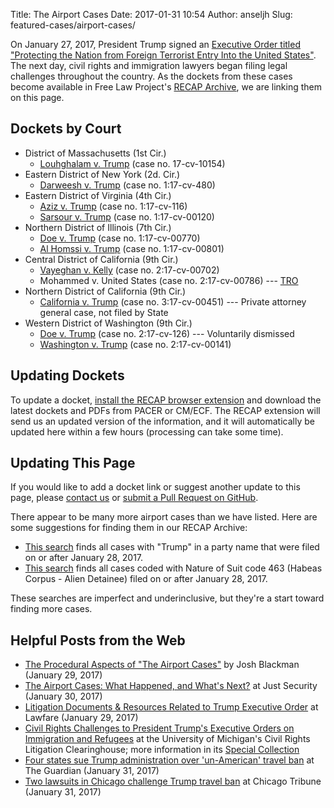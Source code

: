 Title: The Airport Cases
Date: 2017-01-31 10:54
Author: anseljh
Slug: featured-cases/airport-cases/


On January 27, 2017, President Trump signed an [Executive Order titled "Protecting the Nation from Foreign Terrorist Entry Into the United States"][pdf]. The next day, civil rights and immigration lawyers began filing legal challenges throughout the country. As the dockets from these cases become available in Free Law Project's [RECAP Archive][recap], we are linking them on this page.


## Dockets by Court

- District of Massachusetts (1st Cir.)
    - [Louhghalam v. Trump][louhghalam] (case no. 17-cv-10154)
- Eastern District of New York (2d. Cir.)
    - [Darweesh v. Trump][darweesh] (case no. 1:17-cv-480)
- Eastern District of Virginia (4th Cir.)
    - [Aziz v. Trump][aziz] (case no. 1:17-cv-116)
    - [Sarsour v. Trump][sarsour] (case no. 1:17-cv-00120)
- Northern District of Illinois (7th Cir.)
    - [Doe v. Trump][doe-ilnd] (case no. 1:17-cv-00770)
    - [Al Homssi v. Trump][alhomssi] (case no. 1:17-cv-00801)
- Central District of California (9th Cir.)
    - [Vayeghan v. Kelly][vayeghan] (case no. 2:17-cv-00702)
    - Mohammed v. United States (case no. 2:17-cv-00786) --- [TRO][mohammed-tro]
- Northern District of California (9th Cir.)
    - [California v. Trump][ca-v-trump] (case no. 3:17-cv-00451) --- Private attorney general case, not filed by State
- Western District of Washington (9th Cir.)
    - [Doe v. Trump][doe] (case no. 2:17-cv-126) --- Voluntarily dismissed
    - [Washington v. Trump][wa-v-trump] (case no. 2:17-cv-00141)

## Updating Dockets

To update a docket, [install the RECAP browser extension][ext] and download the latest dockets and PDFs from PACER or CM/ECF. The RECAP extension will send us an updated version of the information, and it will automatically be updated here within a few hours (processing can take some time).


## Updating This Page

If you would like to add a docket link or suggest another update to this page, please [contact us][c] or [submit a Pull Request on GitHub][pr].

There appear to be many more airport cases than we have listed. Here are some suggestions for finding them in our RECAP Archive:

- [This search][moar] finds all cases with "Trump" in a party name that were filed on or after January 28, 2017.
- [This search][moar2] finds all cases coded with Nature of Suit code 463 (Habeas Corpus - Alien Detainee) filed on or after January 28, 2017.

These searches are imperfect and underinclusive, but they're a start toward finding more cases.


## Helpful Posts from the Web

- [The Procedural Aspects of "The Airport Cases"](http://joshblackman.com/blog/2017/01/29/the-procedural-aspects-of-the-airport-cases/) by Josh Blackman (January 29, 2017)
- [The Airport Cases: What Happened, and What's Next?](https://www.justsecurity.org/36960/stock-weekends-district-court-orders-immigration-eo/) at Just Security (January 30, 2017)
- [Litigation Documents & Resources Related to Trump Executive Order](https://lawfareblog.com/litigation-documents-resources-related-trump-executive-order) at Lawfare (January 29, 2017)
- [Civil Rights Challenges to President Trump's Executive Orders on Immigration and Refugees](https://www.clearinghouse.net/featuredCase.php?id=40) at the University of Michigan's Civil Rights Litigation Clearinghouse; more information in its [Special Collection](https://www.clearinghouse.net/results.php?searchSpecialCollection=44)
- [Four states sue Trump administration over 'un-American' travel ban](https://www.theguardian.com/us-news/2017/jan/31/trump-travel-ban-state-lawsuits) at The Guardian (January 31, 2017)
- [Two lawsuits in Chicago challenge Trump travel ban](http://www.chicagotribune.com/news/local/breaking/ct-trump-travel-ban-chicago-lawsuit-met-20170131-story.html?shr=t) at Chicago Tribune (January 31, 2017)


[pdf]: {filename}/pdf/EO-2017-02281.pdf
[recap]: https://www.courtlistener.com/recap/
[louhghalam]: https://www.courtlistener.com/docket/4576148/louhghalam-v-trump/
[darweesh]: https://www.courtlistener.com/docket/4576731/darweesh-v-trump/
[aziz]: https://www.courtlistener.com/docket/4576795/aziz-v-trump/
[sarsour]: https://www.courtlistener.com/docket/4576796/sarsour-v-walid/
[vayeghan]: https://www.courtlistener.com/docket/4576959/ali-khoshbakhti-vayeghan-v-john-f-kelly/
[mohammed-tro]: {filename}/pdf/C.D.Cal._2-17-cv-00786_7_0.pdf
[ca-v-trump]: https://www.courtlistener.com/docket/4576141/people-of-the-united-states-of-america-v-trump/
[doe]: https://www.courtlistener.com/docket/4577105/doe-1-v-trump/
[wa-v-trump]: https://www.courtlistener.com/docket/4577101/state-of-washington-v-trump/
[doe-ilnd]: https://www.courtlistener.com/docket/4577005/doe-v-trump/
[alhomssi]: https://www.courtlistener.com/docket/4578561/al-homssi-v-trump/
[ext]: {filename}/pages/recap.md
[c]: {filename}/pages/contact.md
[pr]: https://github.com/freelawproject/free.law/blob/master/content/pages/airport-cases.md
[moar]: https://www.courtlistener.com/?type=r&filed_after=2017-01-28&order_by=score+desc&case_name=Trump
[moar2]: https://www.courtlistener.com/?order_by=score+desc&filed_after=2017-01-28&type=r&nature_of_suit=%22463+Habeas+Corpus+-+Alien+Detainee%22
